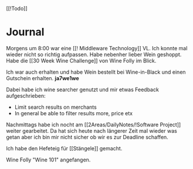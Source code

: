 [[!Todo]] 
# Journal

Morgens um 8:00 war eine [[! Middleware Technology]] VL. Ich konnte mal wieder nicht so richtig aufpassen. 
Habe nebenher lieber Wein geshoppt. Habe die [[30 Week Wine Challenge]] von Wine Folly im Blick.

Ich war auch erhalten und habe Wein bestellt bei Wine-in-Black
und einen Gutschein erhalten.
**ja7we1we**

Dabei habe ich wine searcher genutzt und mir etwas Feedback aufgeschrieben: 

- Limit search results on merchants 
- In general be able to filter results more, price etx 

Nachmittags habe ich nocht am [[2Areas/DailyNotes/!Software Project]] weiter gearbeitet. Da hat sich heute nach längerer Zeit mal wieder was getan aber ich bin mir nicht sicher ob wir es zur Deadline schaffen.

Ich habe den Hefeteig für [[Stängele]] gemacht.

Wine Folly "Wine 101" angefangen. 
